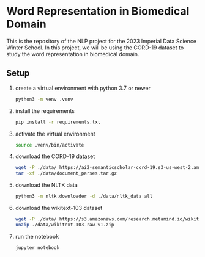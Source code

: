 # Word Representation in Biomedical Domain

This is the repository of the NLP project for the 2023 Imperial Data Science Winter School. In this project, we will be using the CORD-19 dataset to study the word representation in biomedical domain.

## Setup

1. create a virtual environment with python 3.7 or newer

   ```bash
   python3 -m venv .venv
   ```

1. install the requirements

   ```bash
   pip install -r requirements.txt
   ```

1. activate the virtual environment

   ```bash
   source .venv/bin/activate
   ```

1. download the CORD-19 dataset

   ```bash
   wget -P ./data/ https://ai2-semanticscholar-cord-19.s3-us-west-2.amazonaws.com/2021-07-26/document_parses.tar.gz
   tar -xf ./data/document_parses.tar.gz
   ```

1. download the NLTK data

   ```bash
   python3 -m nltk.downloader -d ./data/nltk_data all
   ```

1. download the wikitext-103 dataset

   ```bash
   wget -P ./data/ https://s3.amazonaws.com/research.metamind.io/wikitext/wikitext-103-raw-v1.zip
   unzip ./data/wikitext-103-raw-v1.zip
   ```

1. run the notebook

   ```bash
   jupyter notebook
   ```

